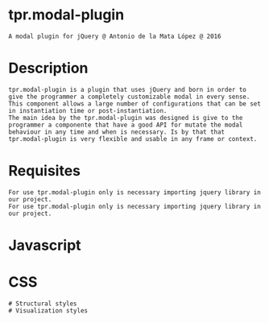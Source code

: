 # tpr.modal-plugin
	A modal plugin for jQuery @ Antonio de la Mata López @ 2016

# Description
	tpr.modal-plugin is a plugin that uses jQuery and born in order to give the programmer a completely customizable modal in every sense. This component allows a large number of configurations that can be set in instantiation time or post-instantiation.
	The main idea by the tpr.modal-plugin was designed is give to the programmer a componente that have a good API for mutate the modal behaviour in any time and when is necessary. Is by that that tpr.modal-plugin is very flexible and usable in any frame or context.

# Requisites
	For use tpr.modal-plugin only is necessary importing jquery library in our project.
	For use tpr.modal-plugin only is necessary importing jquery library in our project.

# Javascript



# CSS
	# Structural styles
	# Visualization styles